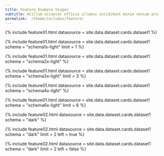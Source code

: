 ```yaml
---
title: Feature Example Usages
subtitle: mCillum occaecat officia ullamco incididunt minim veniam proident dolor nisi deserunt.
permalink:  /theme/includes/feature/
---
```

<!-- v1.2.117 pages/theme/includes/feature.md-->

{% include feature01.html datasource = site.data.dataset.cards.dataset1 %}

{% include feature01.html datasource = site.data.dataset.cards.dataset1 schema = "schema1x-light" limit = 1  %}

{% include feature01.html datasource = site.data.dataset.cards.dataset1 schema = "schema2x-light" %}

{% include feature01.html datasource = site.data.dataset.cards.dataset1 schema = "schema3x-light" limit = 3 %}

{% include feature01.html datasource = site.data.dataset.cards.dataset1 schema = "schema4x-light" %}

{% include feature01.html datasource = site.data.dataset.cards.dataset1 schema = "schema6x-light" limit = 6 %}

{% include feature02.html datasource = site.data.dataset.cards.dataset1 schema = "dark" %}

{% include feature02.html datasource = site.data.dataset.cards.dataset1 schema = "dark" limit = 2 left = true %}

{% include feature02.html datasource = site.data.dataset.cards.dataset1 schema = "dark" limit = 2 left = false %}
